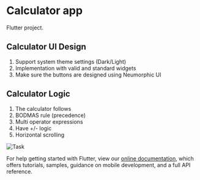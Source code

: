 # Calculator app

Flutter project.

## Calculator UI Design

1. Support system theme settings (Dark/Light)
2. Implementation with valid and standard widgets
3. Make sure the buttons are designed using Neumorphic UI


## Calculator Logic

1. The calculator follows
2. BODMAS rule (precedence)
3. Multi operator expressions
4. Have +/- logic
5. Horizontal scrolling



![Task](https://user-images.githubusercontent.com/31010075/232252564-2e33f6ec-7c72-4559-b029-347ee87c5b06.jpg)




For help getting started with Flutter, view our
[online documentation](https://flutter.dev/docs), which offers tutorials,
samples, guidance on mobile development, and a full API reference.
